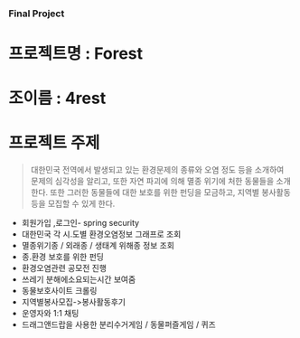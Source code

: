 ### Final Project 
# 프로젝트명 : **Forest** 
# 조이름 : 4rest

# 프로젝트 주제
>대한민국 전역에서 발생되고 있는 환경문제의 종류와 오염 정도 등을 소개하여 문제의 심각성을 알리고, 또한 자연 파괴에 의해 멸종 위기에 처한 동물들을 소개한다. 또한 그러한 동물들에 대한 보호를 위한 펀딩을 모금하고, 지역별 봉사활동 등을 모집할 수 있게 한다.


* 회원가입 ,로그인- spring security 
* 대한민국 각 시.도별 환경오염정보 그래프로 조회 
* 멸종위기종 / 외래종 / 생태계 위해종 정보 조회
* 종.환경 보호를 위한 펀딩
* 환경오염관련 공모전 진행
* 쓰레기 분해에소요되는시간 보여줌
* 동물보호사이트 크롤링
* 지역별봉사모집->봉사활동후기     
* 운영자와 1:1 채팅 
* 드래그앤드랍을 사용한 분리수거게임 / 동물퍼즐게임 / 퀴즈
